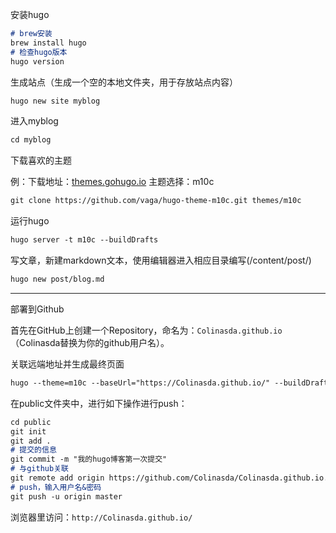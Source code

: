 安装hugo

``` markdown
# brew安装
brew install hugo
# 检查hugo版本
hugo version 
```

生成站点（生成一个空的本地文件夹，用于存放站点内容）

```markdown
hugo new site myblog 
```

进入myblog

```markdown
cd myblog 
```

下载喜欢的主题

例：下载地址：[themes.gohugo.io](themes.gohugo.io)    主题选择：m10c

```markdown
git clone https://github.com/vaga/hugo-theme-m10c.git themes/m10c 
```

运行hugo

```markdown
hugo server -t m10c --buildDrafts 
```

写文章，新建markdown文本，使用编辑器进入相应目录编写(/content/post/)

```markdown
hugo new post/blog.md 
```

***

部署到Github

首先在GitHub上创建一个Repository，命名为：`Colinasda.github.io` （Colinasda替换为你的github用户名）。

关联远端地址并生成最终页面

```markdown
hugo --theme=m10c --baseUrl="https://Colinasda.github.io/" --buildDrafts 
```

在public文件夹中，进行如下操作进行push：

``` markdown
cd public
git init
git add .
# 提交的信息
git commit -m "我的hugo博客第一次提交"
# 与github关联
git remote add origin https://github.com/Colinasda/Colinasda.github.io.git
# push，输入用户名&密码
git push -u origin master
```

浏览器里访问：`http://Colinasda.github.io/`

